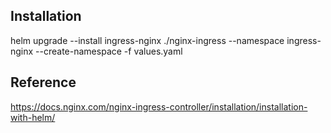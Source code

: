 ## Installation
helm upgrade --install ingress-nginx ./nginx-ingress --namespace ingress-nginx --create-namespace -f values.yaml


## Reference
https://docs.nginx.com/nginx-ingress-controller/installation/installation-with-helm/